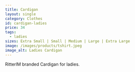 ```yaml
---
title: Cardigan
layout: single
category: Clothes
id: cardigan-ladies
price: 34
tags:
  - ladies
sizes: Extra Small | Small | Medium | Large | Extra Large
image: /images/products/tshirt.jpeg
image_alt: Ladies Cardigan
---
```


RitterIM branded Cardigan for ladies.